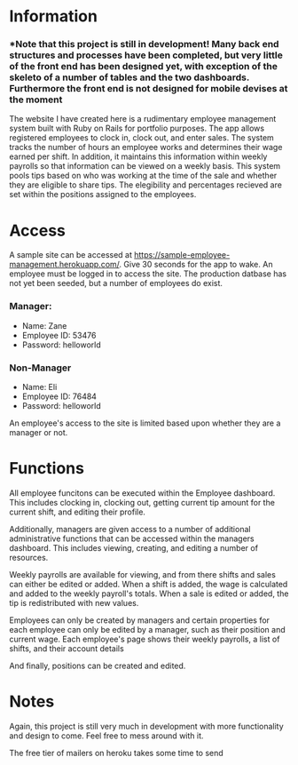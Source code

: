 # Information

### *Note that this project is still in development! Many back end structures and processes have been completed, but very little of the front end has been designed yet, with exception of the skeleto of a number of tables and the two dashboards. Furthermore the front end is not designed for mobile devises at the moment

The website I have created here is a rudimentary employee management system built with Ruby on Rails for portfolio purposes. The app allows registered employees to clock in, clock out, and enter sales. The system tracks the number of hours an employee works and determines their wage earned per shift. In addition, it maintains this information within weekly payrolls so that information can be viewed on a weekly basis. This system pools tips based on who was working at the time of the sale and whether they are eligible to share tips. The elegibility and percentages recieved are set within the positions assigned to the employees. 

# Access

A sample site can be accessed at https://sample-employee-management.herokuapp.com/. Give 30 seconds for the app to wake. An employee must be logged in to access the site. The production datbase has not yet been seeded, but a number of employees do exist. 

### Manager:
* Name: Zane
* Employee ID: 53476
* Password: helloworld

### Non-Manager
* Name: Eli
* Employee ID: 76484
* Password: helloworld

An employee's access to the site is limited based upon whether they are a manager or not. 
 
# Functions

All employee funcitons can be executed within the Employee dashboard. This includes clocking in, clocking out, getting current tip amount for the current shift, and editing their profile.

Additionally, managers are given access to a number of additional administrative functions that can be accessed within the managers dashboard. This includes viewing, creating, and editing a number of resources. 

Weekly payrolls are available for viewing, and from there shifts and sales can either be edited or added. When a shift is added, the wage is calculated and added to the weekly payroll's totals. When a sale is edited or added, the tip is redistributed with new values. 

Employees can only be created by managers and certain properties for each employee can only be edited by a manager, such as their position and current wage. Each employee's page shows their weekly payrolls, a list of shifts, and their account details

And finally, positions can be created and edited. 

# Notes
Again, this project is still very much in development with more functionality and design to come. Feel free to mess around with it. 

The free tier of mailers on heroku takes some time to send 